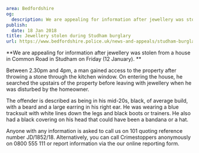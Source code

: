 ```yaml
area: Bedfordshire
og:
  description: We are appealing for information after jewellery was stolen from a house in Common Road in Studham on Friday (12 January).
publish:
  date: 18 Jan 2018
title: Jewellery stolen during Studham burglary
url: https://www.bedfordshire.police.uk/news-and-appeals/studham-burglary-witness-appeal
```

**We are appealing for information after jewellery was stolen from a house in Common Road in Studham on Friday (12 January). **

Between 2.30pm and 4pm, a man gained access to the property after throwing a stone through the kitchen window. On entering the house, he searched the upstairs of the property before leaving with jewellery when he was disturbed by the homeowner.

The offender is described as being in his mid-20s, black, of average build, with a beard and a large earring in his right ear. He was wearing a blue tracksuit with white lines down the legs and black boots or trainers. He also had a black covering on his head that could have been a bandana or a hat.

Anyone with any information is asked to call us on 101 quoting reference number JD/1852/18. Alternatively, you can call Crimestoppers anonymously on 0800 555 111 or report information via the our online reporting form.
